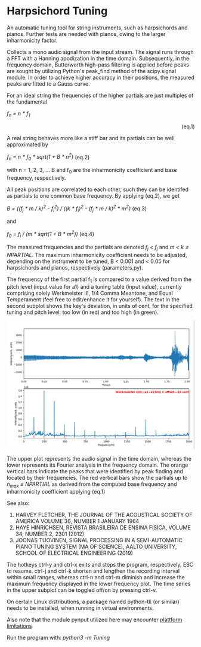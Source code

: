 # Harpsichord Tuning

An automatic tuning tool for string instruments, such as harpsichords and 
pianos. Further tests are needed with pianos, owing to the larger inharmonicity 
factor.

Collects a mono audio signal from the input stream. The signal 
runs through a FFT with a Hanning apodization in the time domain. 
Subsequently, in the frequency domain, Butterworth high-pass filtering 
is applied before peaks are sought by utilizing Python's peak_find method of
the scipy.signal module. In order to achieve higher accuracy in their 
positions, the measured peaks are fitted to a Gauss curve. 

For an ideal string the frequencies of the higher partials are just multiples
of the fundamental

<em>f<sub>n</sub> = n * f<sub>1</sub> </em> <p style='text-align: right;'> (eq.1) </p>

A real string behaves more like a 
stiff bar and its partials can be well approximated by

<em>f<sub>n</sub> = n * f<sub>0</sub> * sqrt(1 + B * n<sup>2</sup>)</em> (eq.2)

with n = 1, 2, 3, ... B and f<sub>0</sub> are the inharmonicity coefficient and 
base frequency, respectively.

All peak positions are correlated to each other, such they 
can be identifed as partials to one common base frequency. 
By applying (eq.2), we get

<em>B = ((f<sub>j</sub> * m / k)<sup>2</sup> - f<sub>i</sub><sup>2</sup>) / 
((k * f<sub>i</sub>)<sup>2</sup> -
(f<sub>j</sub> * m / k)<sup>2</sup> * m<sup>2</sup>) </em> (eq.3)

and

<em>f<sub>0</sub> = f<sub>i</sub> / (m * sqrt(1 + B * m<sup>2</sup>))</em> (eq.4)

The measured frequencies and the
partials are denoted <em>f<sub>j</sub> < f<sub>j</sub></em> and 
<em>m < k &#8804; NPARTIAL</em>. The maximum inharmonicity coefficient 
needs to be adjusted, depending on 
the instrument to be tuned, B < 0.001 and < 0.05 for harpsichords and 
pianos, respectively (parameters.py).
 
The frequency of the first partial f<sub>1</sub> is compared to a value 
derived from the pitch level (input value for a1) and a tuning table 
(input value), currently comprising solely Werkmeister III, 
1/4 Comma Meantone, and Equal Temperament (feel free to edit/enhance it 
for yourself). The text in the second subplot shows the key's deviation,
in units of cent, for the specified tuning and pitch level: too low (in red) 
and too high (in green).

![image info](./pictures/screenshot.png)

The upper plot represents the audio signal in the time domain, whereas the lower
represents its Fourier analysis in the frequency domain. The orange 
vertical bars indicate the peaks that were identified by peak finding 
and located by their frequencies. The red vertical bars show the partials up to 
<em>n<sub>max</sub> &#8804; NPARTIAL</em> as 
derived from the computed base frequency and inharmonicity coefficient applying
(eq.1)

See also:

1) HARVEY FLETCHER, THE JOURNAL OF THE ACOUSTICAL SOCIETY OF AMERICA VOLUME 36,
NUMBER 1 JANUARY 1964
2) HAYE HINRICHSEN, REVISTA BRASILEIRA DE ENSINA FISICA, VOLUME 34, NUMBER 2,
2301 (2012)
3) JOONAS TUOVINEN, SIGNAL PROCESSING IN A SEMI-AUTOMATIC PIANO TUNING SYSTEM
(MA OF SCIENCE), AALTO UNIVERSITY, SCHOOL OF ELECTRICAL ENGINEERING (2019)

The hotkeys ctrl-y and ctrl-x exits and stops the program, respectively, 
ESC to resume. ctrl-j and ctrl-k shorten and lengthen the recording 
interval within small ranges, whereas ctrl-n and ctrl-m diminish and 
increase the maximum frequency displayed in the lower frequency plot. The time
series in the upper subplot can be toggled off/on by pressing ctrl-v.

On certain Linux distributions, a package named python-tk (or similar) needs 
to be installed, when running in virtual environments.

Also note that the module pynput utilized here 
may encounter 
[plattform limitations](https://pynput.readthedocs.io/en/latest/limitations.html#)

Run the program with: <em>python3 -m Tuning</em>